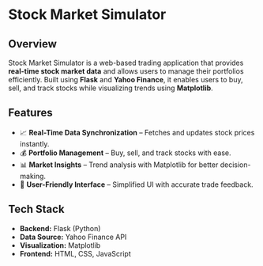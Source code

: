 # Stock Market Simulator  

## Overview  
Stock Market Simulator is a web-based trading application that provides **real-time stock market data** and allows users to manage their portfolios efficiently. Built using **Flask** and **Yahoo Finance**, it enables users to buy, sell, and track stocks while visualizing trends using **Matplotlib**.  

## Features  
- 📈 **Real-Time Data Synchronization** – Fetches and updates stock prices instantly.  
- 💰 **Portfolio Management** – Buy, sell, and track stocks with ease.  
- 📊 **Market Insights** – Trend analysis with Matplotlib for better decision-making.  
- 🚀 **User-Friendly Interface** – Simplified UI with accurate trade feedback.  

## Tech Stack  
- **Backend:** Flask (Python)  
- **Data Source:** Yahoo Finance API  
- **Visualization:** Matplotlib  
- **Frontend:** HTML, CSS, JavaScript 
